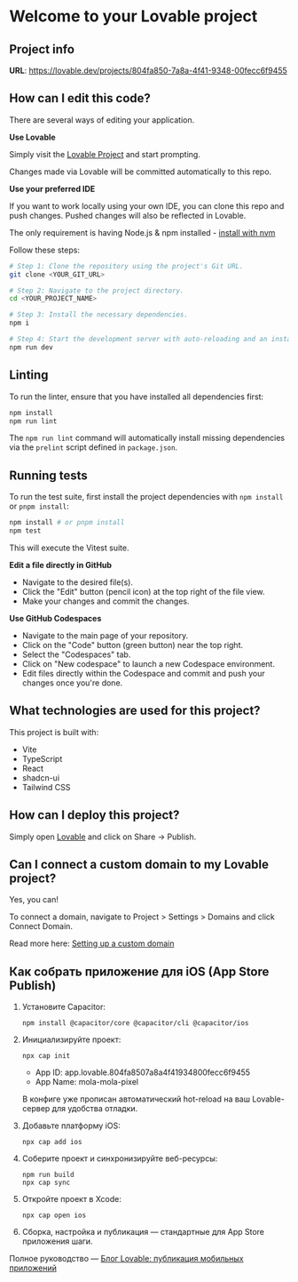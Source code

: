 # Welcome to your Lovable project

## Project info

**URL**: https://lovable.dev/projects/804fa850-7a8a-4f41-9348-00fecc6f9455

## How can I edit this code?

There are several ways of editing your application.

**Use Lovable**

Simply visit the [Lovable Project](https://lovable.dev/projects/804fa850-7a8a-4f41-9348-00fecc6f9455) and start prompting.

Changes made via Lovable will be committed automatically to this repo.

**Use your preferred IDE**

If you want to work locally using your own IDE, you can clone this repo and push changes. Pushed changes will also be reflected in Lovable.

The only requirement is having Node.js & npm installed - [install with nvm](https://github.com/nvm-sh/nvm#installing-and-updating)

Follow these steps:

```sh
# Step 1: Clone the repository using the project's Git URL.
git clone <YOUR_GIT_URL>

# Step 2: Navigate to the project directory.
cd <YOUR_PROJECT_NAME>

# Step 3: Install the necessary dependencies.
npm i

# Step 4: Start the development server with auto-reloading and an instant preview.
npm run dev
```

## Linting

To run the linter, ensure that you have installed all dependencies first:

```sh
npm install
npm run lint
```
The `npm run lint` command will automatically install missing dependencies via
the `prelint` script defined in `package.json`.

## Running tests

To run the test suite, first install the project dependencies with `npm install`
or `pnpm install`:

```sh
npm install # or pnpm install
npm test
```
This will execute the Vitest suite.

**Edit a file directly in GitHub**

- Navigate to the desired file(s).
- Click the "Edit" button (pencil icon) at the top right of the file view.
- Make your changes and commit the changes.

**Use GitHub Codespaces**

- Navigate to the main page of your repository.
- Click on the "Code" button (green button) near the top right.
- Select the "Codespaces" tab.
- Click on "New codespace" to launch a new Codespace environment.
- Edit files directly within the Codespace and commit and push your changes once you're done.

## What technologies are used for this project?

This project is built with:

- Vite
- TypeScript
- React
- shadcn-ui
- Tailwind CSS

## How can I deploy this project?

Simply open [Lovable](https://lovable.dev/projects/804fa850-7a8a-4f41-9348-00fecc6f9455) and click on Share -> Publish.

## Can I connect a custom domain to my Lovable project?

Yes, you can!

To connect a domain, navigate to Project > Settings > Domains and click Connect Domain.

Read more here: [Setting up a custom domain](https://docs.lovable.dev/tips-tricks/custom-domain#step-by-step-guide)

## Как собрать приложение для iOS (App Store Publish)

1. Установите Capacitor:
   ```
   npm install @capacitor/core @capacitor/cli @capacitor/ios
   ```

2. Инициализируйте проект:
   ```
   npx cap init
   ```
   - App ID: app.lovable.804fa8507a8a4f41934800fecc6f9455
   - App Name: mola-mola-pixel

   В конфиге уже прописан автоматический hot-reload на ваш Lovable-сервер для удобства отладки.

3. Добавьте платформу iOS:
   ```
   npx cap add ios
   ```

4. Соберите проект и синхронизируйте веб-ресурсы:
   ```
   npm run build
   npx cap sync
   ```

5. Откройте проект в Xcode:
   ```
   npx cap open ios
   ```

6. Сборка, настройка и публикация — стандартные для App Store приложения шаги.

Полное руководство — [Блог Lovable: публикация мобильных приложений](https://lovable.dev/blogs/)
